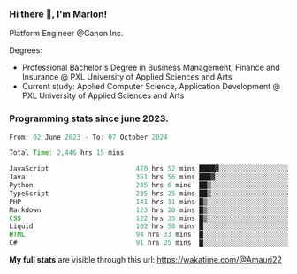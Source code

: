 
### Hi there 👋, I'm Marlon!

Platform Engineer @Canon Inc.

Degrees: 
- Professional Bachelor's Degree in Business Management, Finance and Insurance @ PXL University of Applied Sciences and Arts
- Current study: Applied Computer Science, Application Development @ PXL University of Applied Sciences and Arts

### Programming stats since june 2023.
<!--START_SECTION:waka-->

```java
From: 02 June 2023 - To: 07 October 2024

Total Time: 2,446 hrs 15 mins

JavaScript                      470 hrs 52 mins ████▓░░░░░░░░░░░░░░░░░░░░   18.96 %
Java                            351 hrs 56 mins ███▓░░░░░░░░░░░░░░░░░░░░░   14.17 %
Python                          245 hrs 6 mins  ██▒░░░░░░░░░░░░░░░░░░░░░░   09.87 %
TypeScript                      235 hrs 25 mins ██▒░░░░░░░░░░░░░░░░░░░░░░   09.48 %
PHP                             141 hrs 11 mins █▒░░░░░░░░░░░░░░░░░░░░░░░   05.69 %
Markdown                        123 hrs 20 mins █▒░░░░░░░░░░░░░░░░░░░░░░░   04.97 %
CSS                             122 hrs 35 mins █▒░░░░░░░░░░░░░░░░░░░░░░░   04.94 %
Liquid                          102 hrs 58 mins █░░░░░░░░░░░░░░░░░░░░░░░░   04.15 %
HTML                            94 hrs 33 mins  █░░░░░░░░░░░░░░░░░░░░░░░░   03.81 %
C#                              91 hrs 25 mins  █░░░░░░░░░░░░░░░░░░░░░░░░   03.68 %
```

<!--END_SECTION:waka-->
**My full stats** are visible through this url: https://wakatime.com/@Amauri22

